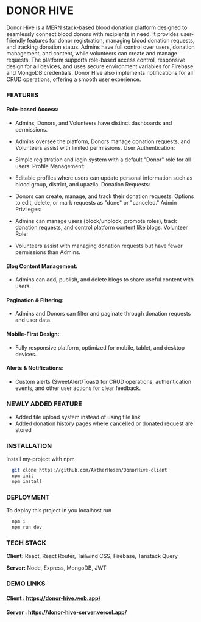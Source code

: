 # DONOR HIVE

Donor Hive is a MERN stack-based blood donation platform designed to seamlessly connect blood donors with recipients in need. It provides user-friendly features for donor registration, managing blood donation requests, and tracking donation status. Admins have full control over users, donation management, and content, while volunteers can create and manage requests. The platform supports role-based access control, responsive design for all devices, and uses secure environment variables for Firebase and MongoDB credentials. Donor Hive also implements notifications for all CRUD operations, offering a smooth user experience.

### FEATURES

#### Role-based Access:

- Admins, Donors, and Volunteers have distinct dashboards and permissions.
- Admins oversee the platform, Donors manage donation requests, and Volunteers assist with limited permissions.
  User Authentication:

- Simple registration and login system with a default "Donor" role for all users.
  Profile Management:

- Editable profiles where users can update personal information such as blood group, district, and upazila.
  Donation Requests:

- Donors can create, manage, and track their donation requests.
  Options to edit, delete, or mark requests as "done" or "canceled."
  Admin Privileges:

- Admins can manage users (block/unblock, promote roles), track donation requests, and control platform content like blogs.
  Volunteer Role:

- Volunteers assist with managing donation requests but have fewer permissions than Admins.

#### Blog Content Management:

- Admins can add, publish, and delete blogs to share useful content with users.

#### Pagination & Filtering:

- Admins and Donors can filter and paginate through donation requests and user data.

#### Mobile-First Design:

- Fully responsive platform, optimized for mobile, tablet, and desktop devices.

#### Alerts & Notifications:

- Custom alerts (SweetAlert/Toast) for CRUD operations, authentication events, and other user actions for clear feedback.

### NEWLY ADDED FEATURE

- Added file upload system instead of using file link
- Added donation history pages where cancelled or donated request are stored

### INSTALLATION

Install my-project with npm

```bash
  git clone https://github.com/AktherHosen/DonorHive-client
  npm init
  npm install
```

### DEPLOYMENT

To deploy this project in you localhost run

```bash
  npm i
  npm run dev

```

### TECH STACK

**Client:** React, React Router, Tailwind CSS, Firebase, Tanstack Query

**Server:** Node, Express, MongoDB, JWT

### DEMO LINKS

#### Client : https://donor-hive.web.app/

#### Server : https://donor-hive-server.vercel.app/
